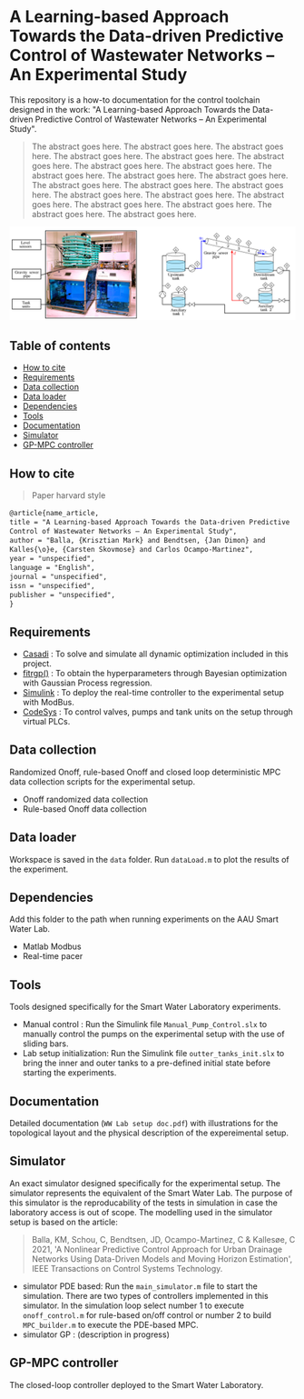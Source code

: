 # A Learning-based Approach Towards the Data-driven Predictive Control of Wastewater Networks – An Experimental Study

This repository is a how-to documentation for the control toolchain designed in the work: "A Learning-based Approach Towards the Data-driven Predictive Control of Wastewater Networks – An Experimental Study".  

>The abstract goes here. The abstract goes here. The abstract goes here. The abstract goes here. The abstract goes here. The abstract goes here. The abstract goes here. The abstract goes here. The abstract goes here. The abstract goes here. The abstract goes here. The abstract goes here. The abstract goes here. The abstract goes here. The abstract goes here. The abstract goes here. The abstract goes here. The abstract goes here. The abstract goes here. The abstract goes here. The abstract goes here.

![Smart Water Laboratory at Aalborg University for benchmarking the GP-MPC control algorithms.](./images/setup_scheme.PNG)

## Table of contents
* [How to cite](#how-to-cite)
* [Requirements](#requirements)
* [Data collection](#data-collection)
* [Data loader](#data-loader)
* [Dependencies](#dependencies)
* [Tools](#tools)
* [Documentation](#documentation)
* [Simulator](#simulator)
* [GP-MPC controller](#GP-MPC-controller)

## How to cite

>Paper harvard style

```
@article{name_article,
title = "A Learning-based Approach Towards the Data-driven Predictive Control of Wastewater Networks – An Experimental Study",
author = "Balla, {Krisztian Mark} and Bendtsen, {Jan Dimon} and Kalles{\o}e, {Carsten Skovmose} and Carlos Ocampo-Martinez",
year = "unspecified",
language = "English",
journal = "unspecified",
issn = "unspecified",
publisher = "unspecified",
}
```

## Requirements

* [Casadi](https://web.casadi.org/docs/) : To solve and simulate all dynamic optimization included in this project.
* [fitrgp()](https://se.mathworks.com/help/stats/fitrgp.html) : To obtain the hyperparameters through Bayesian optimization with Gaussian Process regression.
* [Simulink](https://www.mathworks.com/products/simulink.html) : To deploy the real-time controller to the experimental setup with ModBus.
* [CodeSys](https://www.codesys.com/) : To control valves, pumps and tank units on the setup through virtual PLCs.

## Data collection
Randomized Onoff, rule-based Onoff and closed loop deterministic MPC data collection scripts for the experimental setup. 
* Onoff randomized data collection
* Rule-based Onoff data collection

## Data loader
Workspace is saved in the `data` folder. Run `dataLoad.m` to plot the results of the experiment. 

## Dependencies
Add this folder to the path when running experiments on the AAU Smart Water Lab. 
* Matlab Modbus
* Real-time pacer
	
## Tools
Tools designed specifically for the Smart Water Laboratory experiments. 
* Manual control : Run the Simulink file `Manual_Pump_Control.slx` to manually control the pumps on the experimental setup with the use of sliding bars. 
* Lab setup initialization: Run the Simulink file `outter_tanks_init.slx` to bring the inner and outer tanks to a pre-defined initial state before starting the experiments.

## Documentation
Detailed documentation (`WW Lab setup doc.pdf`) with illustrations for the topological layout and the physical description of the expereimental setup. 

## Simulator
An exact simulator designed specifically for the experimental setup. The simulator represents the equivalent of the Smart Water Lab. The purpose of this simulator is the reproducability of the tests in simulation in case the laboratory access is out of scope. The modelling used in the simulator setup is based on the article: 

>Balla, KM, Schou, C, Bendtsen, JD, Ocampo-Martinez, C & Kallesøe, C 2021, 'A Nonlinear Predictive Control Approach for Urban Drainage Networks Using Data-Driven Models and Moving Horizon Estimation', IEEE Transactions on Control Systems Technology.

* simulator PDE based: Run the `main_simulator.m` file to start the simulation. There are two types of controllers implemented in this simulator. In the simulation loop select number 1 to execute `onoff_control.m` for rule-based on/off control or number 2 to build `MPC_builder.m` to execute the PDE-based MPC.
* simulator GP : (description in progress)

## GP-MPC controller
The closed-loop controller deployed to the Smart Water Laboratory.  

